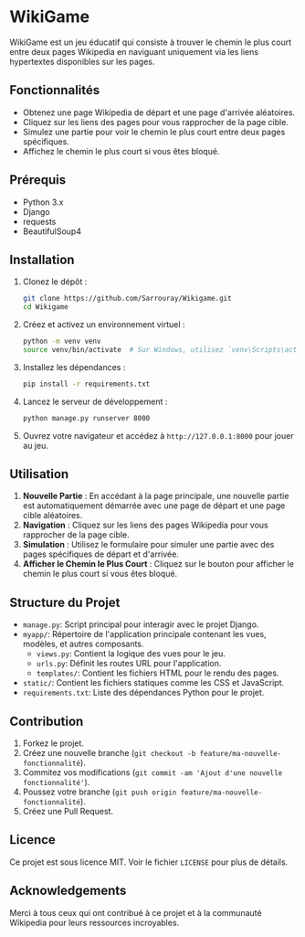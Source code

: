 # WikiGame

WikiGame est un jeu éducatif qui consiste à trouver le chemin le plus court entre deux pages Wikipedia en naviguant uniquement via les liens hypertextes disponibles sur les pages.

## Fonctionnalités

- Obtenez une page Wikipedia de départ et une page d'arrivée aléatoires.
- Cliquez sur les liens des pages pour vous rapprocher de la page cible.
- Simulez une partie pour voir le chemin le plus court entre deux pages spécifiques.
- Affichez le chemin le plus court si vous êtes bloqué.

## Prérequis

- Python 3.x
- Django
- requests
- BeautifulSoup4

## Installation

1. Clonez le dépôt :
    ```sh
    git clone https://github.com/Sarrouray/Wikigame.git
    cd Wikigame
    ```

2. Créez et activez un environnement virtuel :
    ```sh
    python -m venv venv
    source venv/bin/activate  # Sur Windows, utilisez `venv\Scripts\activate`
    ```

3. Installez les dépendances :
    ```sh
    pip install -r requirements.txt
    ```

4. Lancez le serveur de développement :
    ```sh
    python manage.py runserver 8000
    ```

5. Ouvrez votre navigateur et accédez à `http://127.0.0.1:8000` pour jouer au jeu.

## Utilisation

1. **Nouvelle Partie** : En accédant à la page principale, une nouvelle partie est automatiquement démarrée avec une page de départ et une page cible aléatoires.
2. **Navigation** : Cliquez sur les liens des pages Wikipedia pour vous rapprocher de la page cible.
3. **Simulation** : Utilisez le formulaire pour simuler une partie avec des pages spécifiques de départ et d'arrivée.
4. **Afficher le Chemin le Plus Court** : Cliquez sur le bouton pour afficher le chemin le plus court si vous êtes bloqué.

## Structure du Projet

- `manage.py`: Script principal pour interagir avec le projet Django.
- `myapp/`: Répertoire de l'application principale contenant les vues, modèles, et autres composants.
  - `views.py`: Contient la logique des vues pour le jeu.
  - `urls.py`: Définit les routes URL pour l'application.
  - `templates/`: Contient les fichiers HTML pour le rendu des pages.
- `static/`: Contient les fichiers statiques comme les CSS et JavaScript.
- `requirements.txt`: Liste des dépendances Python pour le projet.

## Contribution

1. Forkez le projet.
2. Créez une nouvelle branche (`git checkout -b feature/ma-nouvelle-fonctionnalité`).
3. Commitez vos modifications (`git commit -am 'Ajout d'une nouvelle fonctionnalité'`).
4. Poussez votre branche (`git push origin feature/ma-nouvelle-fonctionnalité`).
5. Créez une Pull Request.

## Licence

Ce projet est sous licence MIT. Voir le fichier `LICENSE` pour plus de détails.

## Acknowledgements

Merci à tous ceux qui ont contribué à ce projet et à la communauté Wikipedia pour leurs ressources incroyables.

